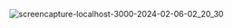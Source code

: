 ![screencapture-localhost-3000-2024-02-06-02_20_30](https://github.com/Mihir-72/calculator-using-React/assets/144117994/fc0f355c-b517-4b29-b102-9484e9ee2cea)
